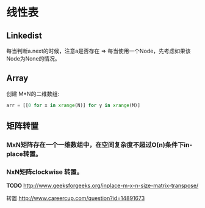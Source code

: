 # 线性表

## Linkedist
每当判断a.next的时候，注意a是否存在 => 每当使用一个Node，先考虑如果该Node为None的情况。

## Array
创建 M*N的二维数组:
``` python
arr = [[0 for x in xrange(N)] for y in xrange(M)]
```

## 矩阵转置
### MxN矩阵存在一个一维数组中，在空间复杂度不超过O(n)条件下in-place转置。
### NxN矩阵clockwise 转置。
**TODO**  http://www.geeksforgeeks.org/inplace-m-x-n-size-matrix-transpose/

转置 http://www.careercup.com/question?id=14891673
